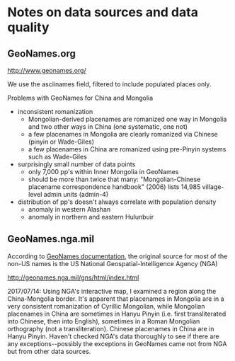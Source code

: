 Notes on data sources and data quality
====

GeoNames.org
---

http://www.geonames.org/

We use the asciinames field, filtered to include populated places only.

Problems with GeoNames for China and Mongolia

- inconsistent romanization
	- Mongolian-derived placenames are romanized one way in Mongolia and two other ways in China (one systematic, one not)
	- a few placenames in Mongolia are clearly romanized via Chinese (pinyin or Wade-Giles) 
	- a few placenames in China are romanized using pre-Pinyin systems such as Wade-Giles
- surprisingly small number of data points
	- only 7,000 pp's within Inner Mongolia in GeoNames
	- should be more than twice that many: "Mongolian-Chinese placename correspondence handbook" (2006) lists 14,985 village-level admin units (admin-4)
- distribution of pp's doesn't always correlate with population density
	- anomaly in western Alashan
	- anomaly in northern and eastern Hulunbuir

GeoNames.nga.mil
---

According to [GeoNames documentation](http://www.geonames.org/data-sources.html), 
the original source for most of the non-US names is the US National Geospatial-Intelligence Agency (NGA)

http://geonames.nga.mil/gns/html/index.html

2017/07/14: Using NGA's interactive map, I examined a region along the China-Mongolia border.
It's apparent that placenames in Mongolia are in a very consistent romanization of Cyrillic Mongolian, while Mongolian placenames in China are sometimes in Hanyu Pinyin (i.e. first transliterated into Chinese, then into English), sometimes in a Roman Mongolian orthography (not a transliteration). Chinese placenames in China are in Hanyu Pinyin.
Haven't checked NGA's data thoroughly to see if there are any exceptions--possibly the exceptions in GeoNames came not from NGA but from other data sources.
